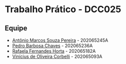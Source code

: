 # Trabalho Prático - DCC025

## Equipe
- [Antônio Marcos Souza Pereira](https://github.com/antoniomarcossouza) - 202065245A
- [Pedro Barbosa Chaves](https://github.com/PedroBChaves) - 202065236A
- [Rafaela Fernandes Horta](https://github.com/rafafhorta) - 202065182A
- [Vinícius de Oliveira Corbelli](https://github.com/ViniciusCorbelli) - 202065093A
